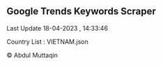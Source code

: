 

## Google Trends Keywords Scraper 
 
Last Update 18-04-2023 , 14:33:46

Country List :
VIETNAM.json



© Abdul Muttaqin 
